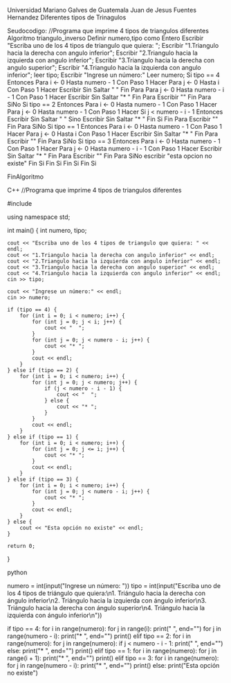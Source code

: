 Universidad Mariano Galves de Guatemala
Juan de Jesus Fuentes Hernandez
Diferentes tipos de Trinagulos

Seudocodigo:
//Programa que imprime 4 tipos de triangulos diferentes
Algoritmo triangulo_inverso
    Definir numero,tipo como Entero
	Escribir "Escriba uno de los 4 tipos de triangulo que quiera: ";
	Escribir "1.Triangulo hacia la derecha con angulo inferior";
	Escribir "2.Triangulo hacia la izquierda con angulo inferior";
	Escribir "3.Triangulo hacia la derecha con angulo superior";
	Escribir "4.Triangulo hacia la izquierda con angulo inferior";
	leer tipo;
    Escribir "Ingrese un número:"
    Leer numero;
	Si tipo == 4 Entonces
		Para i <- 0 Hasta numero - 1 Con Paso 1 Hacer
			Para j <- 0 Hasta i Con Paso 1 Hacer
				Escribir Sin Saltar "  "
			Fin Para
			Para j <- 0 Hasta numero - i - 1 Con Paso 1 Hacer
				Escribir Sin Saltar "* "
			Fin Para
			Escribir ""
		Fin Para
	SiNo
        Si tipo == 2 Entonces
			Para i <- 0 Hasta numero - 1 Con Paso 1 Hacer
				Para j <- 0 Hasta numero - 1 Con Paso 1 Hacer
					Si j < numero - i - 1 Entonces
						Escribir Sin Saltar "  "
					Sino
						Escribir Sin Saltar "* "
					Fin Si
				Fin Para
				Escribir ""
			Fin Para
		SiNo
			Si tipo == 1 Entonces
				Para i <- 0 Hasta numero - 1 Con Paso 1 Hacer
					Para j <- 0 Hasta i Con Paso 1 Hacer
						Escribir Sin Saltar "* "
					Fin Para
					Escribir ""
				Fin Para
			SiNo
				Si tipo == 3 Entonces
					Para i <- 0 Hasta numero - 1 Con Paso 1 Hacer
						Para j <- 0 Hasta numero - i - 1 Con Paso 1 Hacer
							Escribir Sin Saltar "* "
						Fin Para
						Escribir ""
					Fin Para
				SiNo
					escribir "esta opcion no existe"
				Fin Si
			Fin Si
		Fin Si
	Fin Si

FinAlgoritmo


C++
//Programa que imprime 4 tipos de triangulos diferentes

#include <iostream>

using namespace std;

int main() {
    int numero, tipo;
    
    cout << "Escriba uno de los 4 tipos de triangulo que quiera: " << endl;
    cout << "1.Triangulo hacia la derecha con angulo inferior" << endl;
    cout << "2.Triangulo hacia la izquierda con angulo inferior" << endl;
    cout << "3.Triangulo hacia la derecha con angulo superior" << endl;
    cout << "4.Triangulo hacia la izquierda con angulo inferior" << endl;
    cin >> tipo;
    
    cout << "Ingrese un número:" << endl;
    cin >> numero;
    
    if (tipo == 4) {
        for (int i = 0; i < numero; i++) {
            for (int j = 0; j < i; j++) {
                cout << "  ";
            }
            for (int j = 0; j < numero - i; j++) {
                cout << "* ";
            }
            cout << endl;
        }
    } else if (tipo == 2) {
        for (int i = 0; i < numero; i++) {
            for (int j = 0; j < numero; j++) {
                if (j < numero - i - 1) {
                    cout << "  ";
                } else {
                    cout << "* ";
                }
            }
            cout << endl;
        }
    } else if (tipo == 1) {
        for (int i = 0; i < numero; i++) {
            for (int j = 0; j <= i; j++) {
                cout << "* ";
            }
            cout << endl;
        }
    } else if (tipo == 3) {
        for (int i = 0; i < numero; i++) {
            for (int j = 0; j < numero - i; j++) {
                cout << "* ";
            }
            cout << endl;
        }
    } else {
        cout << "Esta opción no existe" << endl;
    }
    
    return 0;
}


python

numero = int(input("Ingrese un número: "))
tipo = int(input("Escriba uno de los 4 tipos de triángulo que quiera:\n1. Triángulo hacia la derecha con ángulo inferior\n2. Triángulo hacia la izquierda con ángulo inferior\n3. Triángulo hacia la derecha con ángulo superior\n4. Triángulo hacia la izquierda con ángulo inferior\n"))

if tipo == 4:
    for i in range(numero):
        for j in range(i):
            print("  ", end="")
        for j in range(numero - i):
            print("* ", end="")
        print()
elif tipo == 2:
    for i in range(numero):
        for j in range(numero):
            if j < numero - i - 1:
                print("  ", end="")
            else:
                print("* ", end="")
        print()
elif tipo == 1:
    for i in range(numero):
        for j in range(i + 1):
            print("* ", end="")
        print()
elif tipo == 3:
    for i in range(numero):
        for j in range(numero - i):
            print("* ", end="")
        print()
else:
    print("Esta opción no existe")
